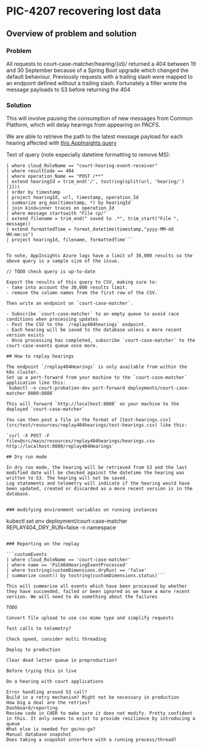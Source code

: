 # PIC-4207 recovering lost data

## Overview of problem and solution

### Problem
All requests to court-case-matcher/hearing/{id}/ returned a 404 between 19 and 30 September because of a Spring Boot upgrade which changed the
default behaviour. Previously requests with a trailing slash were mapped to an endpoint defined without a trailing slash.
Fortunately a filter wrote the message payloads to S3 before returning the 404

### Solution

This will involve pausing the consumption of new messages from Common Platform, which will delay hearings from appearing on PACFS.

We are able to retrieve the path to the latest message payload for each hearing affected with [this AppInsights query](https://portal.azure.com#@747381f4-e81f-4a43-bf68-ced6a1e14edf/blade/Microsoft_OperationsManagementSuite_Workspace/Logs.ReactView/resourceId/%2Fsubscriptions%2Fa5ddf257-3b21-4ba9-a28c-ab30f751b383%2FresourceGroups%2Fnomisapi-prod-rg%2Fproviders%2FMicrosoft.Insights%2Fcomponents%2Fnomisapi-prod/source/LogsBlade.AnalyticsShareLinkToQuery/q/H4sIAAAAAAAAA22QTU%252FDMAyG7%252FwKq5d%252BqKMg7YTUExLaDgMEuyFUhcZsGU1SHHcfiB9P2m5dQeQW%252B30f2y%252FhZ4OO3cU37NZICGVlG1k82QrvhUbIcwhK2xBP1ihImdUEt2h4Qlii2iIFg5HQNRXfWtmZplfToWNrJMHKmmJAPj48LyFLktaOe0Yj4cifS8iBSenCF6MwC1Ng67htRa6uFEcNVSmER3kWxi%252FXr3HsOZYkErwdgJX2Jwld%252B2JNdoMln%252BkpdP5Bk47Wm0vvcI3WXvuFIGhVaLGPRtokbgcMMC%252FfWGXgQxmZK2P8fCZRogNr%252FnL7LDzJiRWC5xG7neI1BHeq8rnX2SiMd18yXVjnLAJwYovSxwGXSZD2jY4T9QhfO%252BK7PE4oS1owo1yqjtf%252FCykY28NG1wUH%252F7LFIpMSZrMbrW%252BcC%252BL%252FQzwtmP7m%252FwBka4WlTwIAAA%253D%253D/timespan/2024-09-19T14%3A00%3A55.000Z%2F2024-09-30T16%3A31%3A55.000Z)

Text of query (note especially datetime formatting to remove MS):
```requests
| where cloud_RoleName == "court-hearing-event-receiver"
| where resultCode == 404
| where operation_Name == "POST /**"
| extend hearingId = trim_end('/', tostring(split(url, 'hearing/')[1]))
| order by timestamp
| project hearingId, url, timestamp, operation_Id
| summarize arg_max(timestamp, *) by hearingId
| join kind=inner traces on operation_Id
| where message startswith "File cp/"
| extend filename = trim_end(" saved to .*", trim_start("File ", message))
| extend formattedTime = format_datetime(timestamp,"yyyy-MM-dd HH:mm:ss")
| project hearingId, filename, formattedTime```


To note, AppInsights Azure logs have a limit of 30,000 results so the above query is a sample size of the issue.

// TODO check query is up-to-date

Export the results of this query to CSV, making sure to:
- take into account the 30,000 results limit.
- remove the column names from the first row of the CSV.

Then write an endpoint on `court-case-matcher`. 

- Subscribe `court-case-matcher` to an empty queue to avoid race conditions when processing updates
- Post the CSV to the `/replay404hearings` endpoint.
- Each hearing will be saved to the database unless a more recent version exists
- Once processing has completed, subscribe `court-case-matcher` to the court-case-events queue once more. 

## How to replay hearings

The endpoint `/replay404Hearings` is only available from within the k8s cluster.  
Set up a port-forward from your machine to the `court-case-matcher` application like this: 
`kubectl -n court-probation-dev port-forward deployments/court-case-matcher 8080:8080`

This will forward `http://localhost:8080` on your machine to the deployed `court-case-matcher`

You can then post a file in the format of [test-hearings.csv](src/test/resources/replay404hearings/test-hearings.csv) like this:

`curl -X POST -F file=@src/main/resources/replay404hearings/hearings.csv http://localhost:8080/replay404Hearings`

## Dry run mode

In dry run mode, the hearing will be retrieved from S3 and the last modified date will be checked against the datetime the hearing was written to S3. The hearing will not be saved.
Log statements and telemetry will indicate if the hearing would have been updated, created or discarded as a more recent version is in the database.


### modifying environment variables on running instances

```
kubectl set env deployment/court-case-matcher REPLAY404_DRY_RUN=false -n namespace
```

### Reporting on the replay

```customEvents
| where cloud_RoleName == 'court-case-matcher'
| where name == 'PiC404HearingEventProcessed'
| where tostring(customDimensions.dryRun) == 'false'
| summarize count() by tostring(customDimensions.status)```

This will summarise all events which have been processed by whether they have succeeded, failed or been ignored as we have a more recent version. We will need to do something about the failures

TODO

Convert file upload to use csv mime type and simplify requests

Test calls to telemetry?

Check speed, consider multi threading

Deploy to production

Clear dead letter queue in preproduction?

Before trying this in live

Do a hearing with court applications

Error handling around S3 call?
Build in a retry mechanism? Might not be necessary in production
How big a deal are the retries?
Dashboard/reporting
Review code in CHER to make sure it does not modify. Pretty confident in this. It only seems to exist to provide resilience by introducing a queue
What else is needed for go/no-go?
Manual database snapshot
Does taking a snapshot interfere with a running process/thread?
